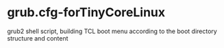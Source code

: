 # grub.cfg-forTinyCoreLinux
grub2 shell script, building TCL boot menu according to the boot directory structure and content
